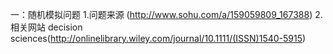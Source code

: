 一：随机模拟问题
    1.问题来源 (http://www.sohu.com/a/159059809_167388)
    2.相关网站 decision sciences(http://onlinelibrary.wiley.com/journal/10.1111/(ISSN)1540-5915)